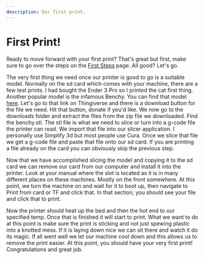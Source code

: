 ```yaml
---
description: Our first print.
---
```


# First Print!

Ready to move forward with your first print? That's great but first, make sure to go over the steps on the [First Steps](first-steps-to-3d-printing.md) page. All good? Let's go.

The very first thing we need once our printer is good to go is a suitable model. Normally on the sd card which comes with your machine, there are a few test prints. I had bought the Ender 3 Pro so I printed the cat first thing. Another popular model is the infamous Benchy. You can find that model [here](https://www.thingiverse.com/thing:2404462). Let's go to that link on Thingiverse and there is a download button for the file we need. Hit that button, donate if you'd like. We now go to the downloads folder and extract the files from the zip file we downloaded. Find the benchy.stl. The stl file is what we need to slice or turn into a g-code file the printer can read. We import that file into our slicer application. I personally use Simplify 3d but most people use Cura. Once we slice that file we get a g-code file and paste that file onto our sd card. If you are printing a file already on the card you can obviously skip the previous step. 

Now that we have accomplished slicing the model and copying it to the sd card we can remove our card from our computer and install it into the printer. Look at your manual where the slot is located as it is in many different places on these machines. Mostly on the front somewhere. At this point, we turn the machine on and wait for it to boot up, then navigate to Print from card or TF and click that. In that section, you should see your file and click that to print. 

Now the printer should heat up the bed and then the hot end to our specified temp. Once that is finished it will start to print. What we want to do at this point is make sure the print is sticking and not just spewing plastic into a knotted mess. If it is laying down nice we can sit there and watch it do its magic. If all went well we let our machine cool down and this allows us to remove the print easier. At this point, you should have your very first print! Congratulations and great job.

